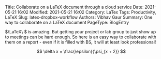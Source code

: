 Title: Collaborate on a LaTeX document through a cloud service
Date: 2021-05-21 16:02
Modified: 2021-05-21 16:02
Category: LaTex
Tags: Productivity, LaTeX
Slug: latex-dropbox-workflow
Authors: Vibhav Gaur 
Summary: One way to collaborate on a LaTeX document
PageType: BlogEntry

$\LaTeX\ $ is amazing. But getting your project or lab group to just show up to meetings can be hard enough. So here is an easy way to collaborate with them on a report - even if it is filled with BS, it will at least look professional!

$$ \delta x = \frac{\epsilon}{\psi_{x + 2}} $$

